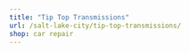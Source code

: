```yaml
---
title: "Tip Top Transmissions"
url: /salt-lake-city/tip-top-transmissions/
shop: car repair
---
```

